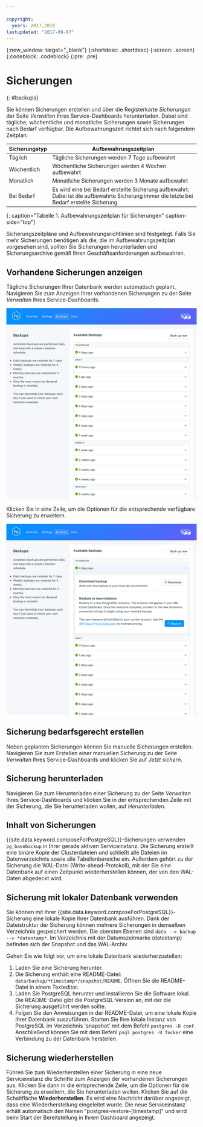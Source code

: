 ```yaml
---

copyright:
  years: 2017,2018
lastupdated: "2017-09-07"
---
```


{:new_window: target="_blank"}
{:shortdesc: .shortdesc}
{:screen: .screen}
{:codeblock: .codeblock}
{:pre: .pre}

# Sicherungen
{: #backups}

Sie können Sicherungen erstellen und über die Registerkarte _Sicherungen_ der Seite _Verwalten_ Ihres Service-Dashboards herunterladen. Dabei sind tägliche, wöchentliche und monatliche Sicherungen sowie Sicherungen nach Bedarf verfügbar. Die Aufbewahrungszeit richtet sich nach folgendem Zeitplan:

Sicherungstyp|Aufbewahrungszeitplan
----------|-----------
Täglich|Tägliche Sicherungen werden 7 Tage aufbewahrt
Wöchentlich|Wöchentliche Sicherungen werden 4 Wochen aufbewahrt
Monatlich|Monatliche Sicherungen werden 3 Monate aufbewahrt
Bei Bedarf|Es wird eine bei Bedarf erstellte Sicherung aufbewahrt. Dabei ist die aufbewahrte Sicherung immer die letzte bei Bedarf erstellte Sicherung.
{: caption="Tabelle 1. Aufbewahrungszeitplan für Sicherungen" caption-side="top"}

Sicherungszeitpläne und Aufbewahrungsrichtlinien sind festgelegt. Falls Sie mehr Sicherungen benötigen als die, die im Aufbewahrungszeitplan vorgesehen sind, sollten Sie Sicherungen herunterladen und Sicherungsarchive gemäß Ihren Geschäftsanforderungen aufbewahren.

## Vorhandene Sicherungen anzeigen

Tägliche Sicherungen Ihrer Datenbank werden automatisch geplant. Navigieren Sie zum Anzeigen Ihrer vorhandenen Sicherungen zu der Seite *Verwalten* Ihres Service-Dashboards. 

![Sicherungen](./images/postgres-backups-show.png "Liste der Sicherungen im Service-Dashboard")

Klicken Sie in eine Zeile, um die Optionen für die entsprechende verfügbare Sicherung zu erweitern.

![Sicherungsoptionen](./images/postgres-backups-options.png "Optionen für eine Sicherung.") 

## Sicherung bedarfsgerecht erstellen

Neben geplanten Sicherungen können Sie manuelle Sicherungen erstellen. Navigieren Sie zum Erstellen einer manuellen Sicherung zu der Seite *Verwalten* Ihres Service-Dashboards und klicken Sie auf *Jetzt sichern*.

## Sicherung herunterladen

Navigieren Sie zum Herunterladen einer Sicherung zu der Seite *Verwalten* Ihres Service-Dashboards und klicken Sie in der entsprechenden Zeile mit der Sicherung, die Sie herunterladen wollen, auf *Herunterladen*.

## Inhalt von Sicherungen

{{site.data.keyword.composeForPostgreSQL}}-Sicherungen verwenden `pg_basebackup` in Ihrer gerade aktiven Serviceinstanz. Die Sicherung erstellt eine binäre Kopie der Clusterdateien und schließt alle Dateien im Datenverzeichnis sowie alle Tabellenbereiche ein. Außerdem gehört zu der Sicherung die WAL-Datei (Write-ahead-Protokoll), mit der Sie eine Datenbank auf einen Zeitpunkt wiederherstellen können, der von den WAL-Daten abgedeckt wird.

## Sicherung mit lokaler Datenbank verwenden

Sie können mit Ihrer {{site.data.keyword.composeForPostgreSQL}}-Sicherung eine lokale Kopie Ihrer Datenbank ausführen. Dank der Dateistruktur der Sicherung können mehrere Sicherungen in demselben Verzeichnis gespeichert werden. Die obersten Ebenen sind `data --> backup --> *datestamp*`. Im Verzeichnis mit der Datumszeitmarke (datestamp) befinden sich der Snapshot und das WAL-Archiv.

Gehen Sie wie folgt vor, um eine lokale Datenbank wiederherzustellen:

1. Laden Sie eine Sicherung herunter.
2. Die Sicherung enthält eine README-Datei: `data/backup/*timestamp*/snapshot/README`. Öffnen Sie die README-Datei in einem Texteditor.
3. Laden Sie PostgreSQL herunter und installieren Sie die Software lokal. Die README-Datei gibt die PostgreSQL-Version an, mit der die Sicherung ausgeführt werden sollte.
4. Folgen Sie den Anweisungen in der README-Datei, um eine lokale Kopie Ihrer Datenbank auszuführen. Starten Sie Ihre lokale Instanz von PostgreSQL im Verzeichnis 'snapshot' mit dem Befehl `postgres -D conf`. Anschließend können Sie mit dem Befehl `psql postgres -U focker` eine Verbindung zu der Datenbank herstellen.

## Sicherung wiederherstellen

Führen Sie zum Wiederherstellen einer Sicherung in eine neue Serviceinstanz die Schritte zum Anzeigen der vorhandenen Sicherungen aus. Klicken Sie dann in die entsprechende Zeile, um die Optionen für die Sicherung zu erweitern, die Sie herunterladen wollen. Klicken Sie auf die Schaltfläche **Wiederherstellen**. Es wird eine Nachricht darüber angezeigt, dass eine Wiederherstellung eingeleitet wurde. Die neue Serviceinstanz erhält automatisch den Namen "postgres-restore-[timestamp]" und wird beim Start der Bereitstellung in Ihrem Dashboard angezeigt.
